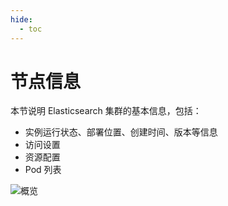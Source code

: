 ```yaml
---
hide:
  - toc
---
```


# 节点信息

本节说明 Elasticsearch 集群的基本信息，包括：

- 实例运行状态、部署位置、创建时间、版本等信息
- 访问设置
- 资源配置
- Pod 列表

![概览](https://docs.daocloud.io/daocloud-docs-images/docs/middleware/elasticsearch/images/overview.png)
